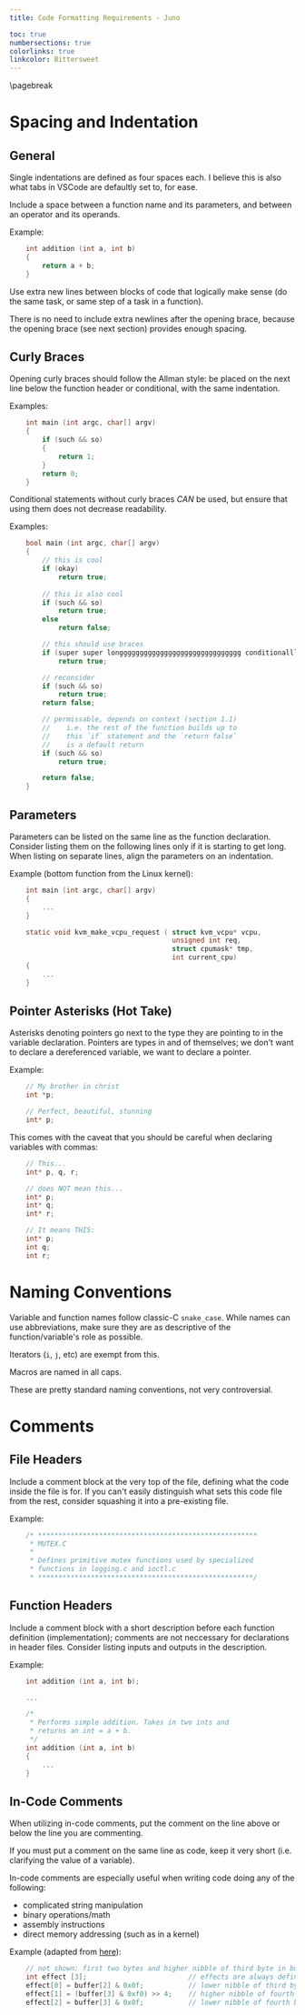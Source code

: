 ```yaml
---
title: Code Formatting Requirements - Juno

toc: true
numbersections: true
colorlinks: true
linkcolor: Bittersweet
---
```


\pagebreak

# Spacing and Indentation

## General

Single indentations are defined as four spaces each. I believe this is also what tabs in VSCode are defaultly set to, for ease.

Include a space between a function name and its parameters, and between an operator and its operands. 

Example: 

```c
    int addition (int a, int b)
    {
        return a + b;
    }
```

Use extra new lines between blocks of code that logically make sense (do the same task, or same step of a task in a function).

There is no need to include extra newlines after the opening brace, because the opening brace (see next section) provides enough spacing.

## Curly Braces

Opening curly braces should follow the Allman style: be placed on the next line below the function header or conditional, with the same indentation. 

Examples:

```c
    int main (int argc, char[] argv)
    {
        if (such && so)
        {
            return 1;
        }
        return 0;
    }
```

Conditional statements without curly braces *CAN* be used, but ensure that using them does not decrease readability. 

Examples:

```c
    bool main (int argc, char[] argv)
    {
        // this is cool
        if (okay)
            return true;
        
        // this is also cool
        if (such && so)
            return true;
        else
            return false;

        // this should use braces
        if (super super longggggggggggggggggggggggggggggg conditionalllllllllllllll)
            return true;

        // reconsider
        if (such && so)
            return true;
        return false;

        // permissable, depends on context (section 1.1)
        //    i.e. the rest of the function builds up to
        //    this `if` statement and the `return false`
        //    is a default return
        if (such && so)
            return true;

        return false;
    }
```

## Parameters

Parameters can be listed on the same line as the function declaration. Consider listing them on the following lines only if it is starting to get long. When listing on separate lines, align the parameters on an indentation. 

Example (bottom function from the Linux kernel):

```c
    int main (int argc, char[] argv)
    {
        ...
    }

    static void kvm_make_vcpu_request ( struct kvm_vcpu* vcpu,
                                        unsigned int req,
                                        struct cpumask* tmp, 
                                        int current_cpu)
    {
        ...
    }
```

## Pointer Asterisks (Hot Take)

Asterisks denoting pointers go next to the type they are pointing to in the variable declaration. Pointers are types in and of themselves; we don't want to declare a dereferenced variable, we want to declare a pointer.

Example: 

```c
    // My brother in christ
    int *p;

    // Perfect, beautiful, stunning
    int* p;
```

This comes with the caveat that you should be careful when declaring variables with commas:

```c
    // This...
    int* p, q, r;

    // does NOT mean this...
    int* p;
    int* q;
    int* r;

    // It means THIS:
    int* p;
    int q;
    int r;
```

# Naming Conventions

Variable and function names follow classic-C `snake_case`. While names can use abbreviations, make sure they are as descriptive of the function/variable's role as possible. 

Iterators (`i`, `j`, etc) are exempt from this. 

Macros are named in all caps.

These are pretty standard naming conventions, not very controversial.

# Comments

## File Headers

Include a comment block at the very top of the file, defining what the code inside the file is for. If you can't easily distinguish what sets this code file from the rest, consider squashing it into a pre-existing file. 

Example:

```c
    /* ******************************************************
     * MUTEX.C
     *
     * Defines primitive mutex functions used by specialized
     * functions in logging.c and ioctl.c
     * *****************************************************/
```

## Function Headers

Include a comment block with a short description before each function definition (implementation); comments are not neccessary for declarations in header files. Consider listing inputs and outputs in the description. 

Example:

```c
    int addition (int a, int b);

    ...

    /*
     * Performs simple addition. Takes in two ints and
     * returns an int = a + b.
     */
    int addition (int a, int b)
    {
        ...
    }
```

## In-Code Comments

When utilizing in-code comments, put the comment on the line above or below the line you are commenting. 

If you must put a comment on the same line as code, keep it very short (i.e. clarifying the value of a variable). 

In-code comments are especially useful when writing code doing any of the following:

- complicated string manipulation
- binary operations/math
- assembly instructions
- direct memory addressing (such as in a kernel)

Example (adapted from [here](https://github.com/cacama-valvata/emuga)):

```c
    // not shown: first two bytes and higher nibble of third byte in buffer
    int effect [3];                         // effects are always defined by three nibbles
    effect[0] = buffer[2] & 0x0f;           // lower nibble of third byte
    effect[1] = (buffer[3] & 0xf0) >> 4;    // higher nibble of fourth byte
    effect[2] = buffer[3] & 0x0f;           // lower nibble of fourth byte

```
